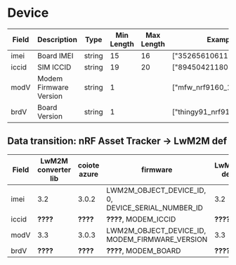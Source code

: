 # Device

| Field | Description            | Type   | Min Length | Max Length | Examples                 | Required |
| ----- | ---------------------- | ------ | ---------- | ---------- | ------------------------ | -------- |
| imei  | Board IMEI             | string | 15         | 16         | ["352656106111232"]      | Yes      |
| iccid | SIM ICCID              | string | 19         | 20         | ["89450421180216216095"] | Yes      |
| modV  | Modem Firmware Version | string | 1          |            | ["mfw_nrf9160_1.0.0"]    | Yes      |
| brdV  | Board Version          | string | 1          |            | ["thingy91_nrf9160"]     | Yes      |

## Data transition: nRF Asset Tracker -> LwM2M def

| Field | LwM2M converter lib | coiote azure | firmware                                           | LwM2M def. |
| ----- | ------------------- | ------------ | -------------------------------------------------- | ---------- |
| imei  | 3.2                 | 3.0.2        | LWM2M_OBJECT_DEVICE_ID, 0, DEVICE_SERIAL_NUMBER_ID | 3.2        |
| iccid | **????**            | **????**     | **????**, MODEM_ICCID                              | **????**   |
| modV  | 3.3                 | 3.0.3        | LWM2M_OBJECT_DEVICE_ID, MODEM_FIRMWARE_VERSION     | 3.3        |
| brdV  | **????**            | **????**     | **????**, MODEM_BOARD                              | **????**   |

